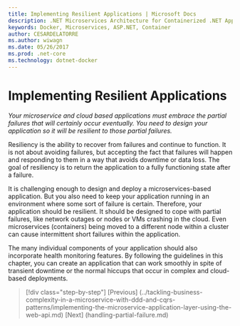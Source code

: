 ```yaml
---
title: Implementing Resilient Applications | Microsoft Docs 
description: .NET Microservices Architecture for Containerized .NET Applications | Implementing Resilient Applications
keywords: Docker, Microservices, ASP.NET, Container
author: CESARDELATORRE
ms.author: wiwagn
ms.date: 05/26/2017
ms.prod: .net-core
ms.technology: dotnet-docker
---
```

# Implementing Resilient Applications

*Your microservice and cloud based applications must embrace the partial failures that will certainly occur eventually. You need to design your application so it will be resilient to those partial failures.*

Resiliency is the ability to recover from failures and continue to function. It is not about avoiding failures, but accepting the fact that failures will happen and responding to them in a way that avoids downtime or data loss. The goal of resiliency is to return the application to a fully functioning state after a failure.

It is challenging enough to design and deploy a microservices-based application. But you also need to keep your application running in an environment where some sort of failure is certain. Therefore, your application should be resilient. It should be designed to cope with partial failures, like network outages or nodes or VMs crashing in the cloud. Even microservices (containers) being moved to a different node within a cluster can cause intermittent short failures within the application.

The many individual components of your application should also incorporate health monitoring features. By following the guidelines in this chapter, you can create an application that can work smoothly in spite of transient downtime or the normal hiccups that occur in complex and cloud-based deployments.


>[!div class="step-by-step"]
[Previous] (../tackling-business-complexity-in-a-microservice-with-ddd-and-cqrs-patterns/implementing-the-microservice-application-layer-using-the-web-api.md)
[Next] (handling-partial-failure.md)
